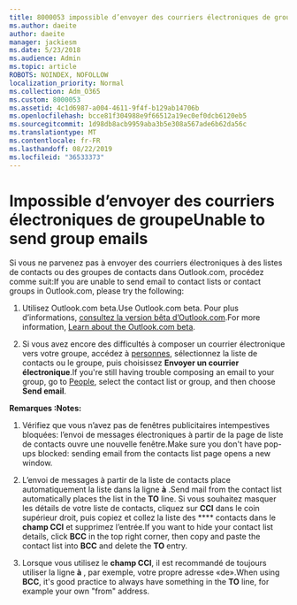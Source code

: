 ```yaml
---
title: 8000053 impossible d’envoyer des courriers électroniques de groupe
ms.author: daeite
author: daeite
manager: jackiesm
ms.date: 5/23/2018
ms.audience: Admin
ms.topic: article
ROBOTS: NOINDEX, NOFOLLOW
localization_priority: Normal
ms.collection: Adm_O365
ms.custom: 8000053
ms.assetid: 4c1d6987-a004-4611-9f4f-b129ab14706b
ms.openlocfilehash: bcce81f304988e9f66512a19ec0ef0dcb6120eb5
ms.sourcegitcommit: 1d98db8acb9959aba3b5e308a567ade6b62da56c
ms.translationtype: MT
ms.contentlocale: fr-FR
ms.lasthandoff: 08/22/2019
ms.locfileid: "36533373"
---
```

# <a name="unable-to-send-group-emails"></a><span data-ttu-id="d17c2-102">Impossible d’envoyer des courriers électroniques de groupe</span><span class="sxs-lookup"><span data-stu-id="d17c2-102">Unable to send group emails</span></span>

<span data-ttu-id="d17c2-103">Si vous ne parvenez pas à envoyer des courriers électroniques à des listes de contacts ou des groupes de contacts dans Outlook.com, procédez comme suit:</span><span class="sxs-lookup"><span data-stu-id="d17c2-103">If you are unable to send email to contact lists or contact groups in Outlook.com, please try the following:</span></span>
  
1. <span data-ttu-id="d17c2-104">Utilisez Outlook.com beta.</span><span class="sxs-lookup"><span data-stu-id="d17c2-104">Use Outlook.com beta.</span></span> <span data-ttu-id="d17c2-105">Pour plus d’informations, [consultez la version bêta d’Outlook.com](https://support.office.com/article/e2261c7f-d413-4084-8f22-21282f42d8cf).</span><span class="sxs-lookup"><span data-stu-id="d17c2-105">For more information, [Learn about the Outlook.com beta](https://support.office.com/article/e2261c7f-d413-4084-8f22-21282f42d8cf).</span></span>
    
2. <span data-ttu-id="d17c2-106">Si vous avez encore des difficultés à composer un courrier électronique vers votre groupe, accédez à [personnes](https://outlook.live.com/people/), sélectionnez la liste de contacts ou le groupe, puis choisissez **Envoyer un courrier électronique**.</span><span class="sxs-lookup"><span data-stu-id="d17c2-106">If you're still having trouble composing an email to your group, go to [People](https://outlook.live.com/people/), select the contact list or group, and then choose **Send email**.</span></span>
    
 <span data-ttu-id="d17c2-107">**Remarques :**</span><span class="sxs-lookup"><span data-stu-id="d17c2-107">**Notes:**</span></span>
  
1. <span data-ttu-id="d17c2-108">Vérifiez que vous n’avez pas de fenêtres publicitaires intempestives bloquées: l’envoi de messages électroniques à partir de la page de liste de contacts ouvre une nouvelle fenêtre.</span><span class="sxs-lookup"><span data-stu-id="d17c2-108">Make sure you don't have pop-ups blocked: sending email from the contacts list page opens a new window.</span></span>
    
2. <span data-ttu-id="d17c2-109">L’envoi de messages à partir de la liste de contacts place automatiquement la liste dans la ligne **à** .</span><span class="sxs-lookup"><span data-stu-id="d17c2-109">Send mail from the contact list automatically places the list in the **TO** line.</span></span> <span data-ttu-id="d17c2-110">Si vous souhaitez masquer les détails de votre liste de contacts, cliquez sur **CCI** dans le coin supérieur droit, puis copiez et collez la liste des \*\*\*\* contacts dans le **champ CCI** et supprimez l’entrée.</span><span class="sxs-lookup"><span data-stu-id="d17c2-110">If you want to hide your contact list details, click **BCC** in the top right corner, then copy and paste the contact list into **BCC** and delete the **TO** entry.</span></span> 
    
3. <span data-ttu-id="d17c2-111">Lorsque vous utilisez le **champ CCI**, il est recommandé de toujours utiliser la ligne **à** , par exemple, votre propre adresse «de».</span><span class="sxs-lookup"><span data-stu-id="d17c2-111">When using **BCC**, it's good practice to always have something in the **TO** line, for example your own "from" address.</span></span> 
    


